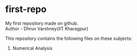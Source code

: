 # first-repo
My first repository made on github.
<br>
Author - Dhruv Varshney(IIT Kharagpur)

This repository contains the following files on these subjects:
1.  Numerical Analysis